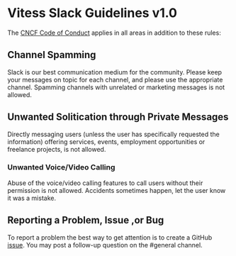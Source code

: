 # Vitess Slack Guidelines v1.0

The [CNCF Code of Conduct](https://github.com/cncf/foundation/blob/master/code-of-conduct.md) applies in all areas in addition to these rules:

## Channel Spamming
Slack is our best communication medium for the community. Please keep your messages on topic for each channel, and please use the appropriate channel. Spamming channels with unrelated or marketing messages is not allowed.

## Unwanted Solitication through Private Messages
Directly messaging users (unless the user has specifically requested the information) offering services, events, employment opportunities or freelance projects, is not allowed.

### Unwanted Voice/Video Calling
Abuse of the voice/video calling features to call users without their permission is not allowed. Accidents sometimes happen, let the user know it was a mistake.

## Reporting a Problem, Issue ,or Bug
To report a problem the best way to get attention is to create a GitHub [issue](https://github.com/vitessio/vitess/issues ). You may post a follow-up question on the #general channel.
